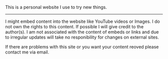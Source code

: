 This is a personal website I use to try new things.

************************************************************************************************************************************************
I might embed content into the website like YouTube videos or Images. 
I do not own the rights to this content. If possible I will give credit to the author(s).
I am not associated with the content of embeds or links and due to irregular updates will take no responibility for changes on external sites.

If there are problems with this site or you want your content reoved please contact me via email.
